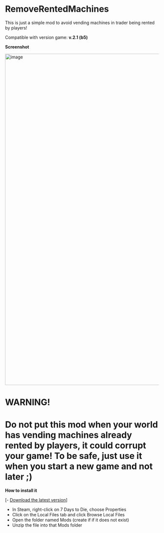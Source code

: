 # RemoveRentedMachines
 
This is just a simple mod to avoid vending machines in trader being rented by players!

Compatible with version game: **v.2.1 (b5)**

**Screenshot**

<img width="1920" height="1080" alt="image" src="https://github.com/user-attachments/assets/f349f6b0-2f99-4df9-b46d-307c960d3d80" />




**WARNING!**
==============================================================================================================
Do not put this mod when your world has vending machines already rented by players, it could corrupt your game!
To be safe, just use it when you start a new game and not later ;)
==============================================================================================================

**How to install it**

[- <a href="https://github.com/carlospr/VendingMachinesNotRentables/blob/main/dist/VendingMachinesNotRentables.v2.1.zip">Download the latest version</a>]
- In Steam, right-click on 7 Days to Die, choose Properties
- Click on the Local Files tab and click Browse Local Files
- Open the folder named Mods (create if if it does not exist)
- Unzip the file into that Mods folder
